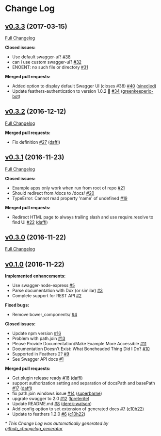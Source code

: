 # Change Log

## [v0.3.3](https://github.com/feathersjs/feathers-swagger/tree/v0.3.3) (2017-03-15)
[Full Changelog](https://github.com/feathersjs/feathers-swagger/compare/v0.3.2...v0.3.3)

**Closed issues:**

- Use default swagger-ui? [\#38](https://github.com/feathersjs/feathers-swagger/issues/38)
- can i use custom swagger-ui? [\#32](https://github.com/feathersjs/feathers-swagger/issues/32)
- ENOENT: no such file or directory [\#31](https://github.com/feathersjs/feathers-swagger/issues/31)

**Merged pull requests:**

- Added option to display default Swagger UI \(closes \#38\) [\#40](https://github.com/feathersjs/feathers-swagger/pull/40) ([sinedied](https://github.com/sinedied))
- Update feathers-authentication to version 1.0.2 🚀 [\#34](https://github.com/feathersjs/feathers-swagger/pull/34) ([greenkeeperio-bot](https://github.com/greenkeeperio-bot))

## [v0.3.2](https://github.com/feathersjs/feathers-swagger/tree/v0.3.2) (2016-12-12)
[Full Changelog](https://github.com/feathersjs/feathers-swagger/compare/v0.3.1...v0.3.2)

**Merged pull requests:**

- Fix definition [\#27](https://github.com/feathersjs/feathers-swagger/pull/27) ([daffl](https://github.com/daffl))

## [v0.3.1](https://github.com/feathersjs/feathers-swagger/tree/v0.3.1) (2016-11-23)
[Full Changelog](https://github.com/feathersjs/feathers-swagger/compare/v0.3.0...v0.3.1)

**Closed issues:**

- Example apps only work when run from root of repo [\#21](https://github.com/feathersjs/feathers-swagger/issues/21)
- Should redirect from /docs to /docs/ [\#20](https://github.com/feathersjs/feathers-swagger/issues/20)
- TypeError: Cannot read property 'name' of undefined [\#19](https://github.com/feathersjs/feathers-swagger/issues/19)

**Merged pull requests:**

- Redirect HTML page to always trailing slash and use require.resolve to find UI [\#22](https://github.com/feathersjs/feathers-swagger/pull/22) ([daffl](https://github.com/daffl))

## [v0.3.0](https://github.com/feathersjs/feathers-swagger/tree/v0.3.0) (2016-11-22)
[Full Changelog](https://github.com/feathersjs/feathers-swagger/compare/v0.1.0...v0.3.0)

## [v0.1.0](https://github.com/feathersjs/feathers-swagger/tree/v0.1.0) (2016-11-22)
**Implemented enhancements:**

- Use swagger-node-express [\#5](https://github.com/feathersjs/feathers-swagger/issues/5)
- Parse documentation with Dox \(or similar\) [\#3](https://github.com/feathersjs/feathers-swagger/issues/3)
- Complete support for REST API [\#2](https://github.com/feathersjs/feathers-swagger/issues/2)

**Fixed bugs:**

- Remove bower\_components/ [\#4](https://github.com/feathersjs/feathers-swagger/issues/4)

**Closed issues:**

- Update npm version [\#16](https://github.com/feathersjs/feathers-swagger/issues/16)
- Problem with path.join [\#13](https://github.com/feathersjs/feathers-swagger/issues/13)
- Please Provide Documentation/Make Example More Accessible [\#11](https://github.com/feathersjs/feathers-swagger/issues/11)
- Documentation Doesn't Exist: What Boneheaded Thing Did I Do? [\#10](https://github.com/feathersjs/feathers-swagger/issues/10)
- Supported in Feathers 2? [\#9](https://github.com/feathersjs/feathers-swagger/issues/9)
- See Swagger API docs [\#1](https://github.com/feathersjs/feathers-swagger/issues/1)

**Merged pull requests:**

- Get plugin release ready [\#18](https://github.com/feathersjs/feathers-swagger/pull/18) ([daffl](https://github.com/daffl))
- support authorization setting and separation of docsPath and basePath [\#17](https://github.com/feathersjs/feathers-swagger/pull/17) ([daffl](https://github.com/daffl))
- fix path.join windows issue [\#14](https://github.com/feathersjs/feathers-swagger/pull/14) ([superbarne](https://github.com/superbarne))
- upgrate swagger to 2.0 [\#12](https://github.com/feathersjs/feathers-swagger/pull/12) ([lpreterite](https://github.com/lpreterite))
- Update README.md [\#8](https://github.com/feathersjs/feathers-swagger/pull/8) ([derek-watson](https://github.com/derek-watson))
- Add config option to set extension of generated docs [\#7](https://github.com/feathersjs/feathers-swagger/pull/7) ([c10h22](https://github.com/c10h22))
- Update to feathers 1.2.0 [\#6](https://github.com/feathersjs/feathers-swagger/pull/6) ([c10h22](https://github.com/c10h22))



\* *This Change Log was automatically generated by [github_changelog_generator](https://github.com/skywinder/Github-Changelog-Generator)*